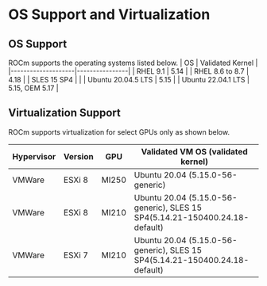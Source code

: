 # OS Support and Virtualization

## OS Support
ROCm supports the operating systems listed below.
| OS                 | Validated Kernel  |
|--------------------|----------------|
| RHEL 9.1           | 5.14           |
| RHEL 8.6 to 8.7    | 4.18           |
| SLES 15 SP4        |                |
| Ubuntu 20.04.5 LTS | 5.15           |
| Ubuntu 22.04.1 LTS | 5.15, OEM 5.17 |

## Virtualization Support
ROCm supports virtualization for select GPUs only as shown below.

| Hypervisor     | Version  | GPU | Validated VM OS (validated kernel)|
|---------------|----------|-----|----------------|
| VMWare|ESXi 8|MI250|Ubuntu 20.04 (5.15.0-56-generic)|
| VMWare|ESXi 8|MI210|Ubuntu 20.04 (5.15.0-56-generic), SLES 15 SP4(5.14.21-150400.24.18-default)|
| VMWare|ESXi 7|MI210|Ubuntu 20.04 (5.15.0-56-generic), SLES 15 SP4(5.14.21-150400.24.18-default)|
